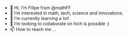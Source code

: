 - 👋 Hi, I’m Filipe from @mathFF
- 👀 I’m interested in math, tech, science and innovations.
- 🌱 I’m currently learning a lot!
- 💞️ I’m looking to collaborate on hich is possible :)
- 📫 How to reach me ... 

<!---
mathFF/mathFF is a ✨ special ✨ repository because its `README.md` (this file) appears on your GitHub profile.
You can click the Preview link to take a look at your changes.
--->
